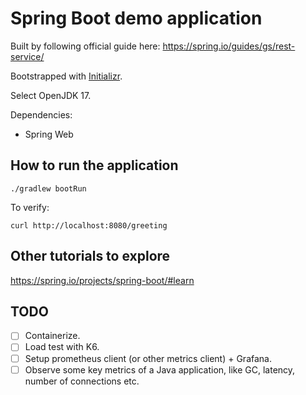 # Spring Boot demo application

Built by following official guide here: <https://spring.io/guides/gs/rest-service/>

Bootstrapped with [Initializr](https://start.spring.io/).

Select OpenJDK 17.

Dependencies:
- Spring Web

## How to run the application

```shell
./gradlew bootRun
```

To verify:

```shell
curl http://localhost:8080/greeting
```

## Other tutorials to explore

<https://spring.io/projects/spring-boot/#learn>

## TODO

- [ ] Containerize.
- [ ] Load test with K6.
- [ ] Setup prometheus client (or other metrics client) + Grafana.
- [ ] Observe some key metrics of a Java application, 
    like GC, latency, number of connections etc.
